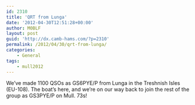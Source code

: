 ```yaml
---
id: 2310
title: 'QRT from Lunga'
date: '2012-04-30T12:51:28+00:00'
author: M0BLF
layout: post
guid: 'http://dx.camb-hams.com/?p=2310'
permalink: /2012/04/30/qrt-from-lunga/
categories:
    - General
tags:
    - mull2012
---
```


We’ve made 1100 QSOs as GS6PYE/P from Lunga in the Treshnish Isles (EU-108). The boat’s here, and we’re on our way back to join the rest of the group as GS3PYE/P on Mull. 73s!
